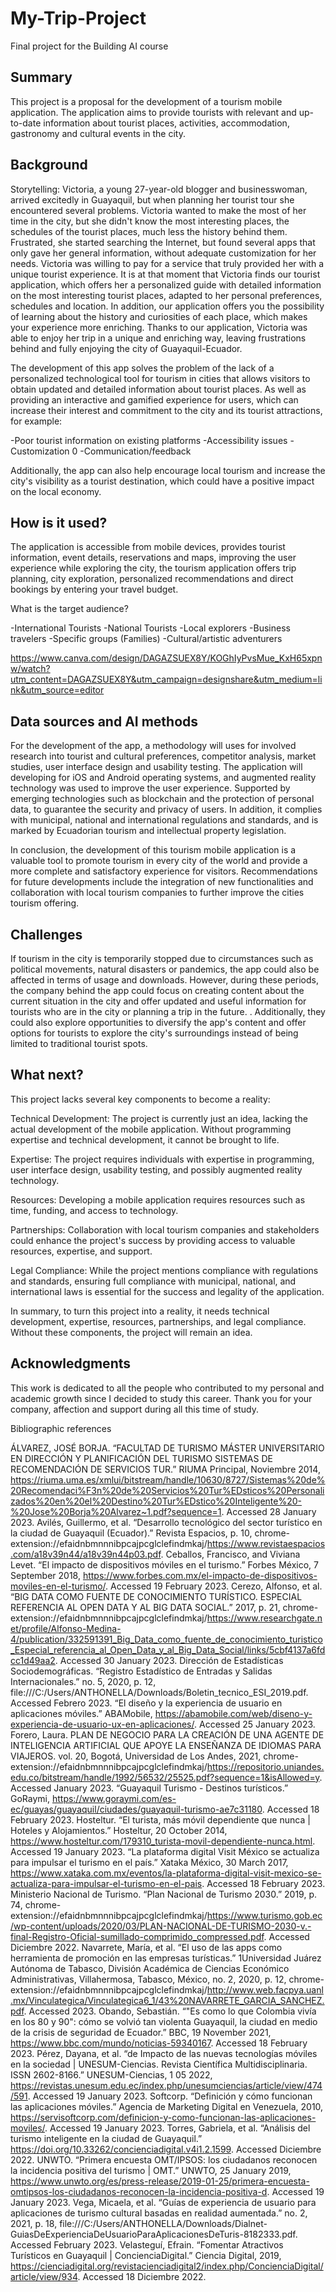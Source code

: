 # My-Trip-Project

Final project for the Building AI course

## Summary

This project is a proposal for the development of a tourism mobile application. The application aims to provide tourists with relevant and up-to-date information about tourist places, activities, accommodation, gastronomy and cultural events in the city.

## Background
Storytelling:
Victoria, a young 27-year-old blogger and businesswoman, arrived excitedly in Guayaquil, but when planning her tourist tour she encountered several problems. Victoria wanted to make the most of her time in the city, but she didn't know the most interesting places, the schedules of the tourist places, much less the history behind them.
Frustrated, she started searching the Internet, but found several apps that only gave her general information, without adequate customization for her needs. Victoria was willing to pay for a service that truly provided her with a unique tourist experience.
It is at that moment that Victoria finds our tourist application, which offers her a personalized guide with detailed information on the most interesting tourist places, adapted to her personal preferences, schedules and location. In addition, our application offers you the possibility of learning about the history and curiosities of each place, which makes your experience more enriching.
Thanks to our application, Victoria was able to enjoy her trip in a unique and enriching way, leaving frustrations behind and fully enjoying the city of Guayaquil-Ecuador.

The development of this app solves the problem of the lack of a personalized technological tool for tourism in cities that allows visitors to obtain updated and detailed information about tourist places. As well as providing an interactive and gamified experience for users, which can increase their interest and commitment to the city and its tourist attractions, for example:

-Poor tourist information on existing platforms
-Accessibility issues
-Customization 0
-Communication/feedback

Additionally, the app can also help encourage local tourism and increase the city's visibility as a tourist destination, which could have a positive impact on the local economy.

## How is it used?
The application is accessible from mobile devices, provides tourist information, event details, reservations and maps, improving the user experience while exploring the city, the tourism application offers trip planning, city exploration, personalized recommendations and direct bookings by entering your travel budget.

What is the target audience?

-International Tourists
-National Tourists
-Local explorers
-Business travelers
-Specific groups (Families)
-Cultural/artistic adventurers

https://www.canva.com/design/DAGAZSUEX8Y/KOGhIyPvsMue_KxH65xpnw/watch?utm_content=DAGAZSUEX8Y&utm_campaign=designshare&utm_medium=link&utm_source=editor

## Data sources and AI methods

For the development of the app, a methodology will uses for involved research into tourist and cultural preferences, competitor analysis, market studies, user interface design and usability testing. The application will developing for iOS and Android operating systems, and augmented reality technology was used to improve the user experience. Supported by emerging technologies such as blockchain and the protection of personal data, to guarantee the security and privacy of users. In addition, it complies with municipal, national and international regulations and standards, and is marked by Ecuadorian tourism and intellectual property legislation.

In conclusion, the development of this tourism mobile application is a valuable tool to promote tourism in every city of the world and provide a more complete and satisfactory experience for visitors. Recommendations for future developments include the integration of new functionalities and collaboration with local tourism companies to further improve the cities tourism offering.

## Challenges
If tourism in the city is temporarily stopped due to circumstances such as political movements, natural disasters or pandemics, the app could also be affected in terms of usage and downloads. However, during these periods, the company behind the app could focus on creating content about the current situation in the city and offer updated and useful information for tourists who are in the city or planning a trip in the future. . Additionally, they could also explore opportunities to diversify the app's content and offer options for tourists to explore the city's surroundings instead of being limited to traditional tourist spots.

## What next?

This project lacks several key components to become a reality:

Technical Development: The project is currently just an idea, lacking the actual development of the mobile application. Without programming expertise and technical development, it cannot be brought to life.

Expertise: The project requires individuals with expertise in programming, user interface design, usability testing, and possibly augmented reality technology. 

Resources: Developing a mobile application requires resources such as time, funding, and access to technology. 

Partnerships: Collaboration with local tourism companies and stakeholders could enhance the project's success by providing access to valuable resources, expertise, and support.

Legal Compliance: While the project mentions compliance with regulations and standards, ensuring full compliance with municipal, national, and international laws is essential for the success and legality of the application.

In summary, to turn this project into a reality, it needs technical development, expertise, resources, partnerships, and legal compliance. Without these components, the project will remain an idea.
## Acknowledgments

This work is dedicated to all the people who contributed to my personal and academic growth since I decided to study this career. Thank you for your company, affection and support during all this time of study.

Bibliographic references

ÁLVAREZ, JOSÉ BORJA. “FACULTAD DE TURISMO MÁSTER UNIVERSITARIO EN DIRECCIÓN Y PLANIFICACIÓN DEL TURISMO SISTEMAS DE RECOMENDACIÓN DE SERVICIOS TUR.” RIUMA Principal, Noviembre 2014, https://riuma.uma.es/xmlui/bitstream/handle/10630/8727/Sistemas%20de%20Recomendaci%F3n%20de%20Servicios%20Tur%EDsticos%20Personalizados%20en%20el%20Destino%20Tur%EDstico%20Inteligente%20-%20Jose%20Borja%20Alvarez~1.pdf?sequence=1. Accessed 28 January 2023.
Avilés, Guillermo, et al. “Desarrollo tecnológico del sector turístico en la ciudad de Guayaquil (Ecuador).” Revista Espacios, p. 10, chrome-extension://efaidnbmnnnibpcajpcglclefindmkaj/https://www.revistaespacios.com/a18v39n44/a18v39n44p03.pdf.
Ceballos, Francisco, and Viviana Levet. “El impacto de dispositivos móviles en el turismo.” Forbes México, 7 September 2018, https://www.forbes.com.mx/el-impacto-de-dispositivos-moviles-en-el-turismo/. Accessed 19 February 2023.
Cerezo, Alfonso, et al. “BIG DATA COMO FUENTE DE CONOCIMIENTO TURÍSTICO. ESPECIAL REFERENCIA AL OPEN DATA Y AL BIG DATA SOCIAL.” 2017, p. 21, chrome-extension://efaidnbmnnnibpcajpcglclefindmkaj/https://www.researchgate.net/profile/Alfonso-Medina-4/publication/332591391_Big_Data_como_fuente_de_conocimiento_turistico_Especial_referencia_al_Open_Data_y_al_Big_Data_Social/links/5cbf4137a6fdcc1d49aa2. Accessed 30 January 2023.
Dirección de Estadísticas Sociodemográficas. “Registro Estadístico de Entradas y Salidas Internacionales.” no. 5, 2020, p. 12, file:///C:/Users/ANTHONELLA/Downloads/Boletin_tecnico_ESI_2019.pdf. Accessed Febrero 2023.
“El diseño y la experiencia de usuario en aplicaciones móviles.” ABAMobile, https://abamobile.com/web/diseno-y-experiencia-de-usuario-ux-en-aplicaciones/. Accessed 25 January 2023.
Forero, Laura. PLAN DE NEGOCIO PARA LA CREACIÓN DE UNA AGENTE DE INTELIGENCIA ARTIFICIAL QUE APOYE LA ENSEÑANZA DE IDIOMAS PARA VIAJEROS. vol. 20, Bogotá, Universidad de Los Andes, 2021, chrome-extension://efaidnbmnnnibpcajpcglclefindmkaj/https://repositorio.uniandes.edu.co/bitstream/handle/1992/56532/25525.pdf?sequence=1&isAllowed=y. Accessed January 2023.
“Guayaquil Turismo - Destinos turísticos.” GoRaymi, https://www.goraymi.com/es-ec/guayas/guayaquil/ciudades/guayaquil-turismo-ae7c31180. Accessed 18 February 2023.
Hosteltur. “El turista, más móvil dependiente que nunca | Hoteles y Alojamientos.” Hosteltur, 20 October 2014, https://www.hosteltur.com/179310_turista-movil-dependiente-nunca.html. Accessed 19 January 2023.
“La plataforma digital Visit México se actualiza para impulsar el turismo en el país.” Xataka México, 30 March 2017, https://www.xataka.com.mx/eventos/la-plataforma-digital-visit-mexico-se-actualiza-para-impulsar-el-turismo-en-el-pais. Accessed 18 February 2023.
Ministerio Nacional de Turismo. “Plan Nacional de Turismo 2030.” 2019, p. 74, chrome-extension://efaidnbmnnnibpcajpcglclefindmkaj/https://www.turismo.gob.ec/wp-content/uploads/2020/03/PLAN-NACIONAL-DE-TURISMO-2030-v.-final-Registro-Oficial-sumillado-comprimido_compressed.pdf. Accessed Diciembre 2022.
Navarrete, María, et al. “El uso de las apps como herramienta de promoción en las empresas turísticas.” 1Universidad Juárez Autónoma de Tabasco, División Académica de Ciencias Económico Administrativas, Villahermosa, Tabasco, México, no. 2, 2020, p. 12, chrome-extension://efaidnbmnnnibpcajpcglclefindmkaj/http://www.web.facpya.uanl.mx/Vinculategica/Vinculategica6_1/43%20NAVARRETE_GARCIA_SANCHEZ.pdf. Accessed 2023.
Obando, Sebastián. “"Es como lo que Colombia vivía en los 80 y 90": cómo se volvió tan violenta Guayaquil, la ciudad en medio de la crisis de seguridad de Ecuador.” BBC, 19 November 2021, https://www.bbc.com/mundo/noticias-59340167. Accessed 18 February 2023.
Pérez, Dayana, et al. “de Impacto de las nuevas tecnologías móviles en la sociedad | UNESUM-Ciencias. Revista Científica Multidisciplinaria. ISSN 2602-8166.” UNESUM-Ciencias, 1 05 2022, https://revistas.unesum.edu.ec/index.php/unesumciencias/article/view/474/591. Accessed 19 January 2023.
Softcorp. “Definición y cómo funcionan las aplicaciones móviles.” Agencia de Marketing Digital en Venezuela, 2010, https://servisoftcorp.com/definicion-y-como-funcionan-las-aplicaciones-moviles/. Accessed 19 January 2023.
Torres, Gabriela, et al. “Análisis del turismo inteligente en la ciudad de Guayaquil.” https://doi.org/10.33262/concienciadigital.v4i1.2.1599. Accessed Diciembre 2022.
UNWTO. “Primera encuesta OMT/IPSOS: los ciudadanos reconocen la incidencia positiva del turismo | OMT.” UNWTO, 25 January 2019, https://www.unwto.org/es/press-release/2019-01-25/primera-encuesta-omtipsos-los-ciudadanos-reconocen-la-incidencia-positiva-d. Accessed 19 January 2023.
Vega, Micaela, et al. “Guías de experiencia de usuario para aplicaciones de turismo cultural basadas en realidad aumentada.” no. 2, 2021, p. 18, file:///C:/Users/ANTHONELLA/Downloads/Dialnet-GuiasDeExperienciaDeUsuarioParaAplicacionesDeTuris-8182333.pdf. Accessed February 2023.
Velasteguí, Efrain. “Fomentar Atractivos Turísticos en Guayaquil | ConcienciaDigital.” Ciencia Digital, 2019, https://cienciadigital.org/revistacienciadigital2/index.php/ConcienciaDigital/article/view/934. Accessed 18 Diciembre 2022.
